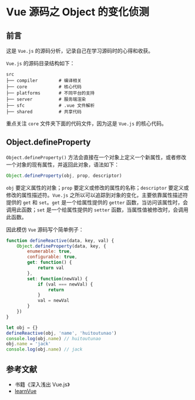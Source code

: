 # Vue 源码之 Object 的变化侦测

## 前言

这是 `Vue.js` 的源码分析，记录自己在学习源码时的心得和收获。

`Vue.js` 的源码目录结构如下：
```
src
├── compiler        # 编译相关 
├── core            # 核心代码 
├── platforms       # 不同平台的支持
├── server          # 服务端渲染
├── sfc             # .vue 文件解析
├── shared          # 共享代码
```

重点关注 `core` 文件夹下面的代码文件，因为这是 `Vue.js` 的核心代码。

## Object.defineProperty

`Object.defineProperty()` 方法会直接在一个对象上定义一个新属性，或者修改一个对象的现有属性，并返回此对象，语法如下：
```js
Object.defineProperty(obj, prop, descriptor)
```

`obj` 要定义属性的对象；`prop` 要定义或修改的属性的名称；`descriptor` 要定义或修改的属性描述符。`Vue.js` 之所以可以追踪到对象的变化，主要依靠属性描述符提供的 `get` 和 `set`。`get` 是一个给属性提供的 `getter` 函数，当访问该属性时，会调用此函数；`set` 是一个给属性提供的 `setter` 函数，当属性值被修改时，会调用此函数。

因此模仿 `Vue` 源码写个简单例子：
```js
function defineReactive(data, key, val) {
    Object.defineProperty(data, key, {
        enumerable: true,
        configurable: true,
        get: function() {
            return val
        },
        set: function(newVal) {
            if (val === newVal) {
                return
            }
            val = newVal
        }
    })
}

let obj = {}
defineReactive(obj, 'name', 'huitoutunao')
console.log(obj.name) // huitoutunao
obj.name = 'jack'
console.log(obj.name) // jack
```

## 参考文献

- 书籍《深入浅出 Vue.js》
- [learnVue](https://github.com/answershuto/learnVue)